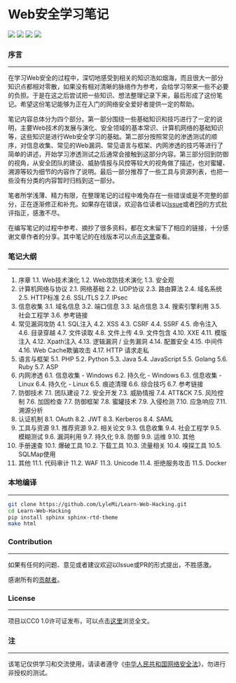 # Web安全学习笔记

![](https://img.shields.io/github/stars/lylemi/learn-web-hacking.svg)
![](https://img.shields.io/github/forks/lylemi/learn-web-hacking.svg)
![](https://img.shields.io/github/issues/lylemi/learn-web-hacking.svg)
![](https://img.shields.io/github/license/lylemi/learn-web-hacking.svg)

### 序言
---

在学习Web安全的过程中，深切地感受到相关的知识浩如烟海，而且很大一部分知识点都相对零散，如果没有相对清晰的脉络作为参考，会给学习带来一些不必要的负担。于是在这之后尝试把一些知识、想法整理记录下来，最后形成了这份笔记。希望这份笔记能够为正在入门的网络安全爱好者提供一定的帮助。

笔记内容总体分为四个部分。第一部分围绕一些基础知识和技巧进行了一定的说明，主要Web技术的发展与演化、安全领域的基本常识、计算机网络的基础知识等，这些知识是进行Web安全学习的基础。第二部分按照常见的渗透测试的顺序，对信息收集、常见的Web漏洞、常见语言与框架、内网渗透的技巧等进行了简单的讲述，开始学习渗透测试之后通常会接触到这部分内容。第三部分回到防御的视角，从安全团队的建设、威胁情报与风控等较大的视角做了描述，也对蜜罐、溯源等较为细节的内容作了说明。最后一部分推荐了一些工具与资源列表，也把一些没有分类的内容暂时归档到这一部分。

笔者所学浅薄、精力有限，在整理笔记的过程中难免存在一些错误或是不完整的部分，正在逐渐修正和补充。如果存在错误，欢迎各位读者以[Issue](https://github.com/LyleMi/Learn-Web-Hacking/issues/new)或者[PR](https://github.com/LyleMi/Learn-Web-Hacking/pulls)的方式批评指正，感激不尽。

在编写笔记的过程中参考、摘抄了很多资料，都在文末留下了相应的链接，十分感谢文章作者的分享。其中笔记的在线版本可以点击[这里](https://websec.readthedocs.io)查看。

### 笔记大纲
---

1. 序章
    1.1. Web技术演化
    1.2. Web攻防技术演化
    1.3. 安全观
2. 计算机网络与协议
    2.1. 网络基础
    2.2. UDP协议
    2.3. 路由算法
    2.4. 域名系统
    2.5. HTTP标准
    2.6. SSL/TLS
    2.7. IPsec
3. 信息收集
    3.1. 域名信息
    3.2. 端口信息
    3.3. 站点信息
    3.4. 搜索引擎利用
    3.5. 社会工程学
    3.6. 参考链接
4. 常见漏洞攻防
    4.1. SQL注入
    4.2. XSS
    4.3. CSRF
    4.4. SSRF
    4.5. 命令注入
    4.6. 目录穿越
    4.7. 文件读取
    4.8. 文件上传
    4.9. 文件包含
    4.10. XXE
    4.11. 模版注入
    4.12. Xpath注入
    4.13. 逻辑漏洞 / 业务漏洞
    4.14. 配置安全
    4.15. 中间件
    4.16. Web Cache欺骗攻击
    4.17. HTTP 请求走私
5. 语言与框架
    5.1. PHP
    5.2. Python
    5.3. Java
    5.4. JavaScript
    5.5. Golang
    5.6. Ruby
    5.7. ASP
6. 内网渗透
    6.1. 信息收集 - Windows
    6.2. 持久化 - Windows
    6.3. 信息收集 - Linux
    6.4. 持久化 - Linux
    6.5. 痕迹清理
    6.6. 综合技巧
    6.7. 参考链接
7. 防御技术
    7.1. 团队建设
    7.2. 安全开发
    7.3. 威胁情报
    7.4. ​​ATT&CK
    7.5. 风险控制
    7.6. 加固检查
    7.7. 防御框架
    7.8. 蜜罐技术
    7.9. 入侵检测
    7.10. 应急响应
    7.11. 溯源分析
8. 认证机制
    8.1. OAuth
    8.2. JWT
    8.3. Kerberos
    8.4. SAML
9. 工具与资源
    9.1. 推荐资源
    9.2. 相关论文
    9.3. 信息收集
    9.4. 社会工程学
    9.5. 模糊测试
    9.6. 漏洞利用
    9.7. 持久化
    9.8. 防御
    9.9. 运维
    9.10. 其他
10. 手册速查
    10.1. 爆破工具
    10.2. 下载工具
    10.3. 流量相关
    10.4. 嗅探工具
    10.5. SQLMap使用
11. 其他
    11.1. 代码审计
    11.2. WAF
    11.3. Unicode
    11.4. 拒绝服务攻击
    11.5. Docker

### 本地编译
---

```bash
git clone https://github.com/LyleMi/Learn-Web-Hacking.git
cd Learn-Web-Hacking
pip install sphinx sphinx-rtd-theme
make html
```

### Contribution
---

如果有任何的问题、意见或者建议欢迎以Issue或PR的形式提出，不胜感激。

感谢所有的[贡献者](https://github.com/LyleMi/Learn-Web-Hacking/graphs/contributors)。

### License
---

项目以CC0 1.0许可证发布，可以点击[这里](https://github.com/LyleMi/Learn-Web-Hacking/blob/master/LICENSE)浏览全文。

### 注
---

该笔记仅供学习和交流使用，请读者遵守《[中华人民共和国网络安全法](http://www.npc.gov.cn/npc/xinwen/2016-11/07/content_2001605.htm)》，勿进行非授权的测试。
